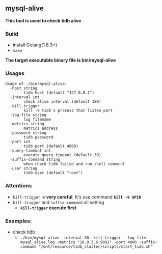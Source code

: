 mysql-alive
------

**This tool is used to check tidb alive**
### Build
- install Golang(1.8.3+)
- `make`

**The target executable binary file is bin/mysql-alive**

### Usages
```
Usage of ./bin/mysql-alive:
  -host string
    	tidb host (default "127.0.0.1")
  -interval int
    	check alive interval (default 180)
  -kill-trigger
    	kill -9 tidb's process that listen port
  -log-file string
    	log filename
  -metrics string
    	metrics address
  -password string
    	tidb password
  -port int
    	tidb port (default 4000)
  -query-timeout int
    	execute query timeout (default 30)
  -suffix-command string
    	when check tidb failed and run shell command
  -user string
    	tidb user (default "root")
```


### Attentions
- `kill-trigger` is **very careful**, It's use command **`kill -9 $PID`**
- `kill-trigger` and `suffix-command` all setting
	- **`kill-trigger` execute first**


### Examples:
- check tidb 
	- `./bin/mysql-alive -interval 30 -kill-trigger  -log-file mysql_alive.log -metrics "10.0.3.6:9091" -port 4000 -suffix-command "/mnt/resource/tidb_cluster/scripts/start_tidb.sh"`

	
